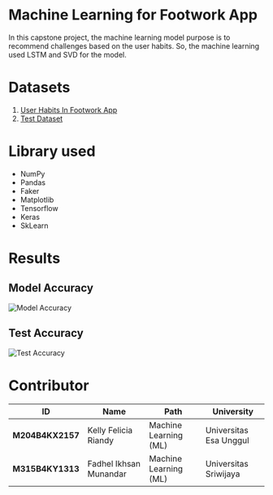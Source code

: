 # Machine Learning for Footwork App
In this capstone project, the machine learning model purpose is to recommend challenges based on the user habits. So, the machine learning used LSTM and SVD for the model.

# Datasets
1. [User Habits In Footwork App](https://www.kaggle.com/datasets/kelleh/user-habits-in-footwork/data)
2. [Test Dataset](https://www.kaggle.com/datasets/kelleh/carbon-emission-and-distance-of-user-habits/data)

# Library used
- NumPy
- Pandas
- Faker
- Matplotlib
- Tensorflow
- Keras
- SkLearn

# Results
## Model Accuracy
![Model Accuracy](https://github.com/kellyfelicia/FootworkChallenge/blob/master/results/Screenshot%202024-12-13%20115040.png)
## Test Accuracy
![Test Accuracy](https://github.com/kellyfelicia/FootworkChallenge/blob/master/results/Screenshot%202024-12-13%20115047.png)

# Contributor

| ID           | Name                    | Path                    | University                 |
| ------------ | ----------------------- | ----------------------- | -------------------------- |
| **M204B4KX2157** | Kelly Felicia Riandy    | Machine Learning (ML)   | Universitas Esa Unggul     |
| **M315B4KY1313** | Fadhel Ikhsan Munandar  | Machine Learning (ML)   | Universitas Sriwijaya      |
